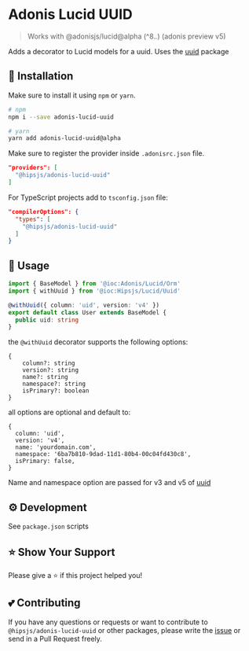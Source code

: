 # Adonis Lucid UUID

> Works with @adonisjs/lucid@alpha (^8.*.*) (adonis preview v5)

Adds a decorator to Lucid models for a uuid. Uses the [uuid](https://github.com/uuidjs/uuid) package

## :page_facing_up: Installation

Make sure to install it using `npm` or `yarn`.

```bash
# npm
npm i --save adonis-lucid-uuid

# yarn
yarn add adonis-lucid-uuid@alpha
```

Make sure to register the provider inside `.adonisrc.json` file.

```json
"providers": [
  "@hipsjs/adonis-lucid-uuid"
]
```

For TypeScript projects add to `tsconfig.json` file:
```json
"compilerOptions": {
  "types": [
    "@hipsjs/adonis-lucid-uuid"
  ]
}
```

## :wrench: Usage

```typescript
import { BaseModel } from '@ioc:Adonis/Lucid/Orm'
import { withUuid } from '@ioc:Hipsjs/Lucid/Uuid'

@withUuid({ column: 'uid', version: 'v4' })
export default class User extends BaseModel {
  public uid: string
}
```

the `@withUuid` decorator supports the following options:
```
{
    column?: string
    version?: string
    name?: string
    namespace?: string
    isPrimary?: boolean
}
```

all options are optional and default to:
```
{
  column: 'uid',                                      
  version: 'v4', 									
  name: 'yourdomain.com',							
  namespace: '6ba7b810-9dad-11d1-80b4-00c04fd430c8',
  isPrimary: false,
}
```
Name and namespace option are passed for v3 and v5 of [uuid](https://github.com/uuidjs/uuid)

## :gear: Development
See `package.json` scripts

## :star: Show Your Support

Please give a :star: if this project helped you!

## :two_hearts: Contributing

If you have any questions or requests or want to contribute to `@hipsjs/adonis-lucid-uuid` or other packages, please write the [issue](https://github.com/remcoplasmeyer/adonis-lucid-uuid/issues) or send in a Pull Request freely.
